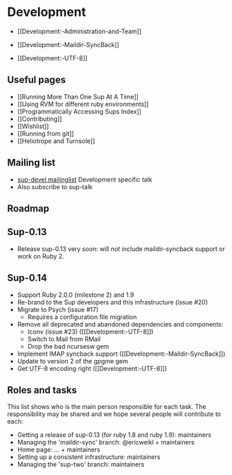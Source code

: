 # Development

* [[Development:-Administration-and-Team]]

* [[Development:-Maildir-SyncBack]]
* [[Development:-UTF-8]]

## Useful pages
* [[Running More Than One Sup At A Time]]
* [[Using RVM for different ruby environments]]
* [[Programmatically Accessing Sups Index]]
* [[Contributing]]
* [[Wishlist]]
* [[Running from git]]
* [[Heliotrope and Turnsole]]

## Mailing list
* [sup-devel mailinglist](http://rubyforge.org/pipermail/sup-devel/) Development specific talk
* Also subscribe to sup-talk

## Roadmap

## Sup-0.13
* Release sup-0.13 very soon: will _not_ include maildir-syncback support or work on Ruby 2.

## Sup-0.14
* Support Ruby 2.0.0 (milestone 2) and 1.9
* Re-brand to the Sup developers and this infrastructure (issue #20)
* Migrate to Psych (issue #17)
  * Requires a configuration file migration
* Remove all deprecated and abandoned dependencies and components:
  * Iconv (issue #23) ([[Development:-UTF-8]])
  * Switch to Mail from RMail
  * Drop the bad ncursesw gem
* Implement IMAP syncback support ([[Development:-Maildir-SyncBack]])
* Update to version 2 of the gpgme gem
* Get UTF-8 encoding right ([[Development:-UTF-8]])

## Roles and tasks
This list shows who is the main person responsible for each task. The responsibility may be shared and we hope several people will contribute to each:

- Getting a release of sup-0.13 (for ruby 1.8 and ruby 1.9): maintainers
- Managing the 'maildir-sync' branch: @ericweikl + maintainers
- Home page: ... + maintainers
- Setting up a consistent infrastructure: maintainers
- Managing the 'sup-two' branch: maintainers